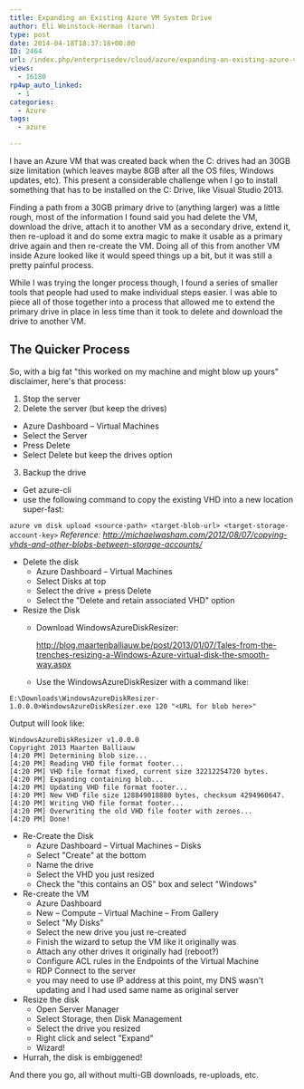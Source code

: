 ```yaml
---
title: Expanding an Existing Azure VM System Drive
author: Eli Weinstock-Herman (tarwn)
type: post
date: 2014-04-18T18:37:18+00:00
ID: 2464
url: /index.php/enterprisedev/cloud/azure/expanding-an-existing-azure-vm-system-drive/
views:
  - 16180
rp4wp_auto_linked:
  - 1
categories:
  - Azure
tags:
  - azure

---
```

I have an Azure VM that was created back when the C: drives had an 30GB size limitation (which leaves maybe 8GB after all the OS files, Windows updates, etc). This present a considerable challenge when I go to install something that has to be installed on the C: Drive, like Visual Studio 2013.

Finding a path from a 30GB primary drive to (anything larger) was a little rough, most of the information I found said you had delete the VM, download the drive, attach it to another VM as a secondary drive, extend it, then re-upload it and do some extra magic to make it usable as a primary drive again and then re-create the VM. Doing all of this from another VM inside Azure looked like it would speed things up a bit, but it was still a pretty painful process.

While I was trying the longer process though, I found a series of smaller tools that people had used to make individual steps easier. I was able to piece all of those together into a process that allowed me to extend the primary drive in place in less time than it took to delete and download the drive to another VM.

## The Quicker Process

So, with a big fat "this worked on my machine and might blow up yours" disclaimer, here's that process:

1. Stop the server
2. Delete the server (but keep the drives) 
* Azure Dashboard – Virtual Machines
* Select the Server
* Press Delete
* Select Delete but keep the drives option
3. Backup the drive 
* Get azure-cli
* use the following command to copy the existing VHD into a new location super-fast: 

`azure vm disk upload <source-path> <target-blob-url> <target-storage-account-key>`
_Reference: <http://michaelwasham.com/2012/08/07/copying-vhds-and-other-blobs-between-storage-accounts/>_ 

* Delete the disk 
    * Azure Dashboard – Virtual Machines
    * Select Disks at top
    * Select the drive + press Delete
    * Select the "Delete and retain associated VHD" option
* Resize the Disk 
    * Download WindowsAzureDiskResizer:

      <http://blog.maartenballiauw.be/post/2013/01/07/Tales-from-the-trenches-resizing-a-Windows-Azure-virtual-disk-the-smooth-way.aspx>
    * Use the WindowsAzureDiskResizer with a command like: 

```
E:\Downloads\WindowsAzureDiskResizer-1.0.0.0>WindowsAzureDiskResizer.exe 120 "<URL for blob here>"
```
Output will look like:
          
```
WindowsAzureDiskResizer v1.0.0.0
Copyright 2013 Maarten Balliauw
[4:20 PM] Determining blob size...
[4:20 PM] Reading VHD file format footer...
[4:20 PM] VHD file format fixed, current size 32212254720 bytes.
[4:20 PM] Expanding containing blob...
[4:20 PM] Updating VHD file format footer...
[4:20 PM] New VHD file size 128849018880 bytes, checksum 4294960647.
[4:20 PM] Writing VHD file format footer...
[4:20 PM] Overwriting the old VHD file footer with zeroes...
[4:20 PM] Done!
```

  * Re-Create the Disk 
      * Azure Dashboard – Virtual Machines – Disks
      * Select "Create" at the bottom
      * Name the drive
      * Select the VHD you just resized
      * Check the "this contains an OS" box and select "Windows"
  * Re-create the VM 
      * Azure Dashboard
      * New – Compute – Virtual Machine – From Gallery
      * Select "My Disks"
      * Select the new drive you just re-created
      * Finish the wizard to setup the VM like it originally was
      * Attach any other drives it originally had (reboot?)
      * Configure ACL rules in the Endpoints of the Virtual Machine
      * RDP Connect to the server
      * you may need to use IP address at this point, my DNS wasn't updating and I had used same name as original server
  * Resize the disk 
      * Open Server Manager
      * Select Storage, then Disk Management
      * Select the drive you resized
      * Right click and select "Expand"
      * Wizard!
  * Hurrah, the disk is embiggened!
  
  And there you go, all without multi-GB downloads, re-uploads, etc.